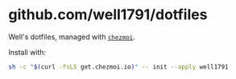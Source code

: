 # github.com/well1791/dotfiles

Well's dotfiles, managed with [`chezmoi`](https://github.com/twpayne/chezmoi).

Install with:

```sh
sh -c "$(curl -fsLS get.chezmoi.io)" -- init --apply well1791
```


